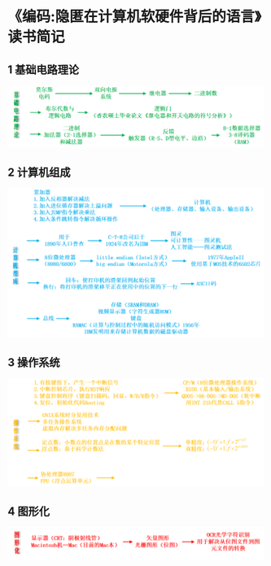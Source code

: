 # 《编码:隐匿在计算机软硬件背后的语言》读书简记

## 1 基础电路理论
![基础电路理论](images/01.png)

## 2 计算机组成
![计算机组成](images/02.png)

## 3 操作系统
![操作系统](images/03.png)

## 4 图形化
![图形化](images/04.png)